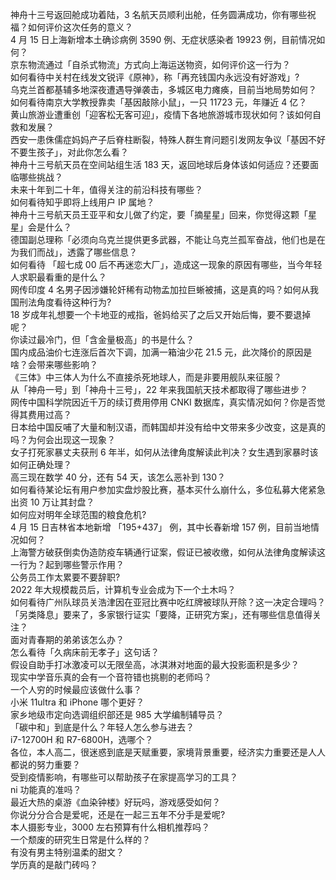 神舟十三号返回舱成功着陆，3 名航天员顺利出舱，任务圆满成功，你有哪些祝福？如何评价这次任务的意义？  
4 月 15 日上海新增本土确诊病例 3590 例、无症状感染者 19923 例，目前情况如何？  
京东物流通过「自杀式物流」方式向上海运送物资，如何评价这一行为？  
如何看待中关村在线发文锐评《原神》，称「再充钱国内永远没有好游戏」?  
乌克兰首都基辅多地深夜遭遇导弹袭击，多城区电力瘫痪，目前当地局势如何？  
如何看待南京大学教授靠卖「基因敲除小鼠」，一只 11723 元，年赚近 4 亿？  
黄山旅游业遭重创「迎客松无客可迎」，疫情下各地旅游城市现状如何？该如何自救和发展？  
西安一患侏儒症妈妈产子后脊柱断裂，特殊人群生育问题引发网友争议「基因不好不要生孩子」，对此你怎么看？  
神舟十三号航天员在空间站组生活 183 天，返回地球后身体该如何适应？还要面临哪些挑战？  
未来十年到二十年，值得关注的前沿科技有哪些？  
如何看待知乎即将上线用户 IP 属地？  
神舟十三号航天员王亚平和女儿做了约定，要「摘星星」回来，你觉得这颗「星星」会是什么？  
德国副总理称「必须向乌克兰提供更多武器，不能让乌克兰孤军奋战，他们也是在为我们而战」，透露了哪些信息？  
如何看待 「超七成 00 后不再迷恋大厂」，造成这一现象的原因有哪些，当今年轻人求职最看重的是什么？  
网传印度 4 名男子因涉嫌轮奸稀有动物孟加拉巨蜥被捕，这是真的吗？如何从我国刑法角度看待这种行为?  
18 岁成年礼想要一个卡地亚的戒指，爸妈给买了之后又开始后悔，要不要退掉呢？  
你读过最冷门，但「含金量极高」的书是什么？  
国内成品油价七连涨后首次下调，加满一箱油少花 21.5 元，此次降价的原因是啥？会带来哪些影响？  
《三体》中三体人为什么不直接杀死地球人，而是非要用舰队来征服？  
从「神舟一号」到「神舟十三号」，22 年来我国航天技术都取得了哪些进步？  
网传中国科学院因近千万的续订费用停用 CNKI 数据库，真实情况如何？你是否觉得其费用过高？  
日本给中国反哺了大量和制汉语，而韩国却并没有给中文带来多少改变，这是真的吗？为何会出现这一现象？  
女子打死家暴丈夫获刑 6 年半，如何从法律角度解读此判决？女生遇到家暴时该如何正确处理？  
高三现在数学 40 分，还有 54 天，该怎么恶补到 130？  
如何看待某论坛有用户参加实盘炒股比赛，基本买什么崩什么，多位私募大佬紧急出资 10 万让其封盘？  
如何应对明年全球范围的粮食危机?  
4 月 15 日吉林省本地新增 「195+437」 例，其中长春新增 157 例，目前当地情况如何？  
上海警方破获倒卖伪造防疫车辆通行证案，假证已被收缴，如何从法律角度解读这一行为？起到哪些警示作用？  
公务员工作太累要不要辞职?  
2022 年大规模裁员后，计算机专业会成为下一个土木吗？  
如何看待广州队球员关浩津因在亚冠比赛中吃红牌被球队开除？这一决定合理吗？  
「另类降息」要来了，多家银行证实「要降，正研究方案」，还有哪些信息值得关注？  
面对青春期的弟弟该怎么办？  
怎么看待「久病床前无孝子」这句话？  
假设自助手打冰激凌可以无限垒高，冰淇淋对地面的最大投影面积是多少？  
现实中学音乐真的会有一个音符错也挑剔的老师吗？  
一个人穷的时候最应该做什么事？  
小米 11ultra 和 iPhone 哪个更好？  
家乡地级市定向选调组织部还是 985 大学编制辅导员？  
「碳中和」到底是什么？年轻人怎么参与进去？  
i7-12700H 和 R7-6800H，选哪个？  
各位，本人高二，很迷惑到底是天赋重要，家境背景重要，经济实力重要还是人人都说的努力重要？  
受到疫情影响，有哪些可以帮助孩子在家提高学习的工具？  
ni 功能真的准吗？  
最近大热的桌游《血染钟楼》好玩吗，游戏感受如何？  
你说分分合合是爱呢，还是在一起三五年不分手是爱呢?  
本人摄影专业，3000 左右预算有什么相机推荐吗？  
一个颓废的研究生日常是什么样的？  
有没有男主特别温柔的甜文？  
学历真的是敲门砖吗？  
